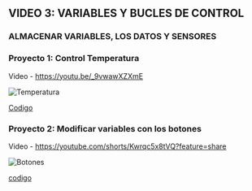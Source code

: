 ## VIDEO 3: VARIABLES Y BUCLES DE CONTROL
### ALMACENAR VARIABLES, LOS DATOS Y SENSORES

### Proyecto 1: Control Temperatura

Video - https://youtu.be/_9vwawXZXmE

![Temperatura](https://user-images.githubusercontent.com/114906778/208389838-d19450a7-7973-4f84-9e1f-c12e39f1a94c.PNG)

[Codigo](temperatura.hex)


### Proyecto 2: Modificar variables con los botones

Video - https://youtube.com/shorts/Kwrqc5x8tVQ?feature=share


![Botones](https://user-images.githubusercontent.com/114906778/208392107-e8b6e4c8-7809-4f3d-9618-2d9f28041068.PNG)


[codigo](botones.hex)

